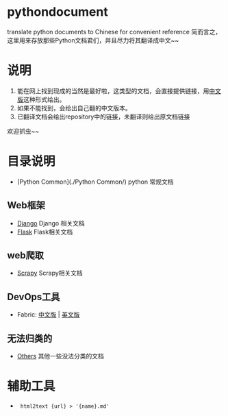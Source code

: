 # pythondocument
translate python documents to Chinese for convenient reference
简而言之，这里用来存放那些Python文档君们，并且尽力将其翻译成中文~~

# 说明
1. 能在网上找到现成的当然是最好啦，这类型的文档，会直接提供链接，用[中文版](#)这种形式给出。
2. 如果不能找到，会给出自己翻的中文版本。
3. 已翻译文档会给出repository中的链接，未翻译则给出原文档链接

欢迎抓虫~~

# 目录说明
- [Python Common](./Python Common/) python 常规文档

## Web框架
- [Django](./Django) Django 相关文档
- [Flask](./Flask) Flask相关文档

## web爬取
- [Scrapy](./Scrapy) Scrapy相关文档

## DevOps工具
- Fabric: [中文版](http://fabric-chs.readthedocs.org/zh_CN/chs/) | [英文版](http://docs.fabfile.org/en/1.11/index.html)

## 无法归类的
- [Others](./Others) 其他一些没法分类的文档

# 辅助工具
- ` html2text {url} > '{name}.md'`